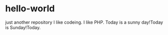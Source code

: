 # hello-world
just another repository
I like codeing.
I like PHP.
Today is a sunny day!Today is Sunday!Today.
